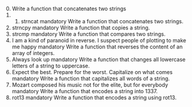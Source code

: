 0. Write a function that concatenates two strings
1. 1. strncat mandatory
Write a function that concatenates two strings.
2. strncpy mandatory
Write a function that copies a string.
3. strcmp mandatory
Write a function that compares two strings.
4. I am a kind of paranoid in reverse. I suspect people of plotting to make me happy mandatory
Write a function that reverses the content of an array of integers.
5. Always look up mandatory
Write a function that changes all lowercase letters of a string to uppercase.
6. Expect the best. Prepare for the worst. Capitalize on what comes mandatory
Write a function that capitalizes all words of a string.
7. Mozart composed his music not for the elite, but for everybody mandatory
Write a function that encodes a string into 1337.
8. rot13 mandatory
Write a function that encodes a string using rot13.
